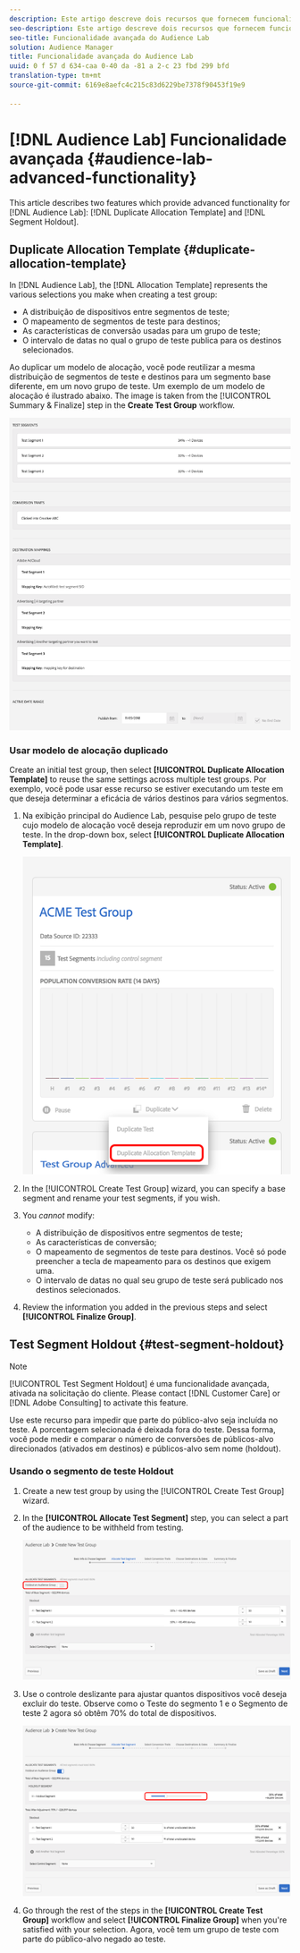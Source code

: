```yaml
---
description: Este artigo descreve dois recursos que fornecem funcionalidade avançada para o Modelo de alocação duplicada do Audience Lab e o Segmento Holdout.
seo-description: Este artigo descreve dois recursos que fornecem funcionalidade avançada para o Modelo de alocação duplicada do Audience Lab e o Segmento Holdout.
seo-title: Funcionalidade avançada do Audience Lab
solution: Audience Manager
title: Funcionalidade avançada do Audience Lab
uuid: 0 f 57 d 634-caa 0-40 da -81 a 2-c 23 fbd 299 bfd
translation-type: tm+mt
source-git-commit: 6169e8aefc4c215c83d6229be7378f90453f19e9

---
```



# [!DNL Audience Lab] Funcionalidade avançada {#audience-lab-advanced-functionality}

This article describes two features which provide advanced functionality for [!DNL Audience Lab]: [!DNL Duplicate Allocation Template] and [!DNL Segment Holdout].

## Duplicate Allocation Template {#duplicate-allocation-template}

<!-- 
<p>The <b>Allocation Template</b> represents how you split a test group into test segments and the way the test segments are mapped to destinations. </p>
 -->

In [!DNL Audience Lab], the [!DNL Allocation Template] represents the various selections you make when creating a test group:

* A distribuição de dispositivos entre segmentos de teste;
* O mapeamento de segmentos de teste para destinos;
* As características de conversão usadas para um grupo de teste;
* O intervalo de datas no qual o grupo de teste publica para os destinos selecionados.

Ao duplicar um modelo de alocação, você pode reutilizar a mesma distribuição de segmentos de teste e destinos para um segmento base diferente, em um novo grupo de teste. Um exemplo de um modelo de alocação é ilustrado abaixo. The image is taken from the [!UICONTROL Summary & Finalize] step in the **Create Test Group** workflow.

![](assets/allocation_template_3.png)

<!--
With the option to duplicate allocation templates, you can increase your productivity when running multivariate tests as part of multivariate campaigns.
-->

### Usar modelo de alocação duplicado

Create an initial test group, then select **[!UICONTROL Duplicate Allocation Template]** to reuse the same settings across multiple test groups. Por exemplo, você pode usar esse recurso se estiver executando um teste em que deseja determinar a eficácia de vários destinos para vários segmentos.

1. Na exibição principal do Audience Lab, pesquise pelo grupo de teste cujo modelo de alocação você deseja reproduzir em um novo grupo de teste. In the drop-down box, select **[!UICONTROL Duplicate Allocation Template]**.

   ![](assets/duplicate-allocation-template.png)

2. In the [!UICONTROL Create Test Group] wizard, you can specify a base segment and rename your test segments, if you wish.
3. You *cannot* modify:

   * A distribuição de dispositivos entre segmentos de teste;
   * As características de conversão;
   * O mapeamento de segmentos de teste para destinos. Você só pode preencher a tecla de mapeamento para os destinos que exigem uma.
   * O intervalo de datas no qual seu grupo de teste será publicado nos destinos selecionados.

4. Review the information you added in the previous steps and select **[!UICONTROL Finalize Group]**.

## Test Segment Holdout {#test-segment-holdout}

>[!NOTE]
>
>[!UICONTROL Test Segment Holdout] é uma funcionalidade avançada, ativada na solicitação do cliente. Please contact [!DNL Customer Care] or [!DNL Adobe Consulting] to activate this feature.

Use este recurso para impedir que parte do público-alvo seja incluída no teste. A porcentagem selecionada é deixada fora do teste. Dessa forma, você pode medir e comparar o número de conversões de públicos-alvo direcionados (ativados em destinos) e públicos-alvo sem nome (holdout).

<!--
<p>Note that this option is different to the control segment because it subtracts the percentage ................. You can withhold an audience group and still use a control segment. </p>
-->

### Usando o segmento de teste Holdout

1. Create a new test group by using the [!UICONTROL Create Test Group] wizard.
1. In the **[!UICONTROL Allocate Test Segment]** step, you can select a part of the audience to be withheld from testing.

   ![Item de lista](assets/test-segment-holdout.png)

1. Use o controle deslizante para ajustar quantos dispositivos você deseja excluir do teste. Observe como o Teste do segmento 1 e o Segmento de teste 2 agora só obtêm 70% do total de dispositivos.

   ![](assets/test-segment-holdout-selected.png)

1. Go through the rest of the steps in the **[!UICONTROL Create Test Group]** workflow and select **[!UICONTROL Finalize Group]** when you&#39;re satisfied with your selection. Agora, você tem um grupo de teste com parte do público-alvo negado ao teste.
